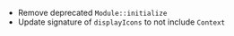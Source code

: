 
* Remove deprecated `Module::initialize`
* Update signature of `displayIcons` to not include `Context`